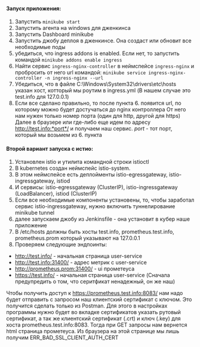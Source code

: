#### <h>Запуск приложения:</h>
1. Запустить `minikube start`
2. Запустить агента на windows для дженкинса
3. Запустить Dashboard minikube
4. Запустить джобу деплоя в дженкинсе. Она создаст или обновит все необходимые поды
5. убедиться, что ingress addons is enabled. Если нет, то запустить командой `minikube addons enable ingress`
6. Найти сервис `ingress-nginx-controller` в неймспейсе `ingress-nginx` и пробросить от него url командой: 
`minikube service ingress-nginx-controller -n ingress-nginx --url`
7. Убедиться, что в файле C:\Windows\System32\drivers\etc\hosts указан хост, котторый мы роутим в ingress.yml
(В нашем случае это test.info для 127.0.0.1)
8. Если все сделано правильно, то после пункта 6. появится url, по которому можно будет достучаться до nginx контроллера
От него нам нужен только номер порта (один для http, другой для https)
Далее в браузере или где-либо еще идем по адресу http://test.info:*port*/ и получаем
наш сервис. *port* - тот порт, который мы возьмем из 6. пункта


#### <h>Второй вариант запуска с истио:</h>
1. Установлен istio и утилита командной строки istioctl
2. В kubernetes создан неймспейс istio-system. 
3. В этом неймспейсе есть деплойменты istio-egressgateway, istio-ingressgateway, istiod
4. И сервисы: istio-egressgateway (ClusterIP), istio-ingressgateway  (LoadBalancer), istiod (ClusterIP)
5. Если все необходимые компоненты установены, то, чтобы заработал сервис istio-ingressgateway, нужно включить 
туннелирование minikube tunnel
6. далее запускаем джобу из Jenkinsfile - она установит в кубер наше приложение
7. В /etc/hosts должны быть хосты test.info, prometheus.test.info, prometheus.prom который указывают на 127.0.0.1
8. Проверяем следующие эндпоинты:
 - http://test.info/ - начальная страница user-service
 - http://test.info:31400/ - адрес метрик с user-service
 - http://prometheus.prom:31400/ - ui прометеуса
 - https://test.info/ - начальная страница user-service (Сначала предупредить о том, что серитфикат ненадежный, он же наш)
 
 Чтобы получить доступ к https://prometheus.test.info:8083/ нам надо будет отправить с запросом наш клиентский сертификат с ключом.
Это получится сделать только из Postman. Для этого в настройках программы нужно будет во вкладке сертификатов
указать рутовый сертификат, а так же клиентский сертификат (.crt) и ключ (.key) для хоста prometheus.test.info:8083. 
Тогда при GET запросы нам вернется html страница прометеуса. Из браузера на этой странице мы лишь получим ERR_BAD_SSL_CLIENT_AUTH_CERT 